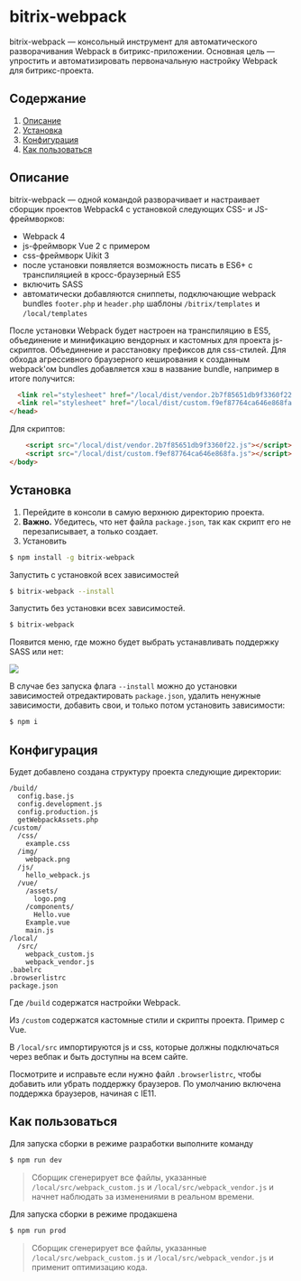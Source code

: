 # bitrix-webpack 
bitrix-webpack — консольный инструмент для автоматического разворачивания Webpack в битрикс-приложении. 
Основная цель — упростить и автоматизировать первоначальную настройку Webpack для битрикс-проекта.

## Содержание
1. [Описание](#introduction)
2. [Установка](#install)
3. [Конфигурация](#config)
4. [Как пользоваться](#build)

<h2 id="introduction">Описание</h2>

bitrix-webpack — одной командой разворачивает и настраивает сборщик проектов Webpack4 с установкой следующих CSS- и JS- фреймворков:

- Webpack 4
- js-фреймворк Vue 2 с примером
- css-фреймворк Uikit 3
- после установки появляется возможность писать в ES6+ с транспиляцией в кросс-браузерный ES5
- включить SASS
- автоматически добавляются сниппеты, подключающие webpack bundles `footer.php` и `header.php` шаблоны `/bitrix/templates` и `/local/templates`

После установки Webpack будет настроен на транспиляцию в ES5, объединение и минификацию вендорных и кастомных для проекта js-скриптов. Объединение и расстановку префиксов для css-стилей. Для обхода агрессивного браузерного кеширования к созданным webpack'ом bundles добавляется хэш в название bundle, например в итоге получится:

```html
  <link rel="stylesheet" href="/local/dist/vendor.2b7f85651db9f3360f22.css">
  <link rel="stylesheet" href="/local/dist/custom.f9ef87764ca646e868fa.css">
</head>
```

Для скриптов:

```html
    <script src="/local/dist/vendor.2b7f85651db9f3360f22.js"></script>
    <script src="/local/dist/custom.f9ef87764ca646e868fa.js"></script>
</body>
```

<h2 id="install">Установка</h2>

1. Перейдите в консоли в самую верхнюю директорию проекта. 
2. **Важно.** Убедитесь, что нет файла `package.json`, так как скрипт его не перезаписывает, а только создает.
3. Установить

```bash
$ npm install -g bitrix-webpack
```

Запустить с установкой всех зависимостей
```bash
$ bitrix-webpack --install
```

Запустить без установки всех зависимостей. 
```bash
$ bitrix-webpack
```

Появится меню, где можно будет выбрать устанавливать поддержку SASS или нет:

![](https://github.com/sedovdmitry/bitrix-webpack/blob/master/assets/console.png?raw=true)


В случае без запуска флага `--install` можно до установки зависимостей отредактировать `package.json`, удалить ненужные зависимости, добавить свои, и только потом установить зависимости:

```bash
$ npm i
```

<h2 id="config">Конфигурация</h2>

Будет добавлено создана структуру проекта следующие директории:

```
/build/
  config.base.js
  config.development.js
  config.production.js
  getWebpackAssets.php
/custom/
  /css/
    example.css
  /img/
    webpack.png
  /js/
    hello_webpack.js
  /vue/
    /assets/
      logo.png
    /components/
      Hello.vue
    Example.vue
    main.js
/local/
  /src/
    webpack_custom.js
    webpack_vendor.js
.babelrc
.browserlistrc
package.json

```

Где `/build` содержатся настройки Webpack.

Из `/custom` содержатся кастомные стили и скрипты проекта. Пример с Vue. 

В `/local/src` импортируются js и css, которые должны подключаться через вебпак и быть доступны на всем сайте. 

Посмотрите и исправьте если нужно файл `.browserlistrc`, чтобы добавить или убрать поддержку браузеров. По умолчанию включена поддержка браузеров, начиная с IE11.

<h2 id="build">Как пользоваться</h2>

Для запуска сборки в режиме разработки выполните команду 
```bash
$ npm run dev
```
> Сборщик сгенерирует все файлы, указанные `/local/src/webpack_custom.js` и `/local/src/webpack_vendor.js` и начнет наблюдать за изменениями в реальном времени. 

Для запуска сборки в режиме продакшена  
```bash
$ npm run prod
```
> Сборщик сгенерирует все файлы, указанные `/local/src/webpack_custom.js` и `/local/src/webpack_vendor.js` и применит оптимизацию кода. 
